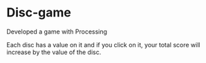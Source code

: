 # Disc-game
Developed a game with Processing

Each disc has a value on it and if you click on it, your total score will increase by the value of the disc. 
